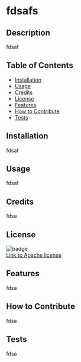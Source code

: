 
    
# fdsafs

## Description
fdsaf

## Table of Contents

- [Installation](#installation)
- [Usage](#usage)
- [Credits](#credits)
- [License](#license)
- [Features](#features)
- [How to Contribute](#how-to-contribute)
- [Tests](#tests)

## Installation

fdsaf

## Usage

fdsaf

## Credits

fdsa

## License

![badge](https://img.shields.io/badge/license-Apache-lightblue)<br>
[Link to Apache license](https://www.apache.org/licenses/LICENSE-2.0)

## Features

fdsa

## How to Contribute

fdsa

## Tests

fdsa

